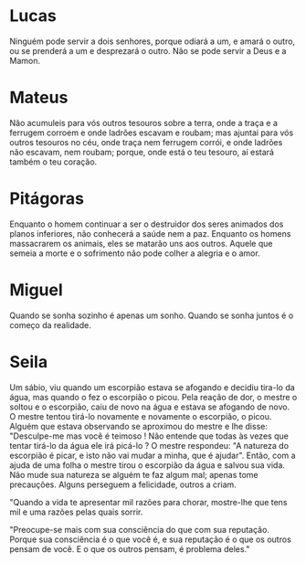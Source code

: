 # Lucas
Ninguém pode servir a dois senhores, porque odiará a um, e amará o outro, ou se prenderá a um e desprezará o outro. Não se pode servir a Deus e a Mamon.


# Mateus
Não acumuleis para vós outros tesouros sobre a terra, onde a traça e a ferrugem corroem e onde ladrões escavam e roubam; mas ajuntai para vós outros tesouros no céu, onde traça nem ferrugem corrói, e onde ladrões não escavam, nem roubam; porque, onde está o teu tesouro, aí estará também o teu coração.


# Pitágoras
Enquanto o homem continuar a ser o destruidor dos seres animados dos planos inferiores, não conhecerá a saúde nem a paz. Enquanto os homens massacrarem os animais, eles se matarão uns aos outros. Aquele que semeia a morte e o sofrimento não pode colher a alegria e o amor.


# Miguel
Quando se sonha sozinho é apenas um sonho. Quando se sonha juntos é o começo da realidade.


# Seila

Um sábio, viu quando um escorpião estava se afogando e decidiu tira-lo da água, mas quando o fez o escorpião o picou.
Pela reação de dor, o mestre o soltou e o escorpião, caiu de novo na água e estava se afogando de novo.
O mestre tentou tirá-lo novamente e novamente o escorpião, o picou.
Alguém que estava observando se aproximou do mestre e lhe disse: "Desculpe-me mas você é teimoso !
Não entende que todas às vezes que tentar tirá-lo da água ele irá picá-lo ?
O mestre respondeu: "A natureza do escorpião é picar, e isto não vai mudar a minha, que é ajudar".
Então, com a ajuda de uma folha o mestre tirou o escorpião da água e salvou sua vida.
Não mude sua natureza se alguém te faz algum mal; apenas tome precauções.
Alguns perseguem a felicidade, outros a criam.

"Quando a vida te apresentar mil razões para chorar, mostre-lhe que tens mil e uma razões pelas quais sorrir.

"Preocupe-se mais com sua consciência do que com sua reputação. Porque sua consciência é o que você é, e sua reputação é o que os outros pensam de você.
E o que os outros pensam, é problema deles."
